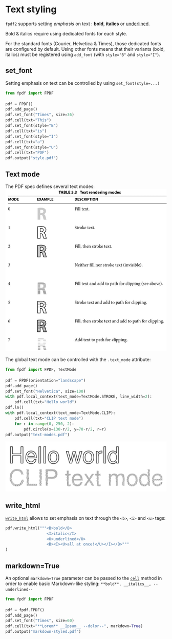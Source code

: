 # Text styling #

`fpdf2` supports setting _emphasis_ on text : **bold**, __italics__ or <u>underlined</u>.

Bold & italics require using dedicated fonts for each style.

For the standard fonts (Courier, Helvetica & Times), those dedicated fonts are configured by default.
Using other fonts means that their variants (bold, italics)
must be registered using `add_font` (with `style="B"` and `style="I"`).


## set_font ##

Setting emphasis on text can be controlled by using `set_font(style=...)`

```python
from fpdf import FPDF

pdf = FPDF()
pdf.add_page()
pdf.set_font("Times", size=36)
pdf.cell(txt="This")
pdf.set_font(style="B")
pdf.cell(txt="is")
pdf.set_font(style="I")
pdf.cell(txt="a")
pdf.set_font(style="U")
pdf.cell(txt="PDF")
pdf.output("style.pdf")
```


## Text mode ##

The PDF spec defines several text modes:
![](pdf-text-modes.jpg)

The global text mode can be controlled with the `.text_mode` attribute:

```python
from fpdf import FPDF, TextMode

pdf = FPDF(orientation="landscape")
pdf.add_page()
pdf.set_font("Helvetica", size=100)
with pdf.local_context(text_mode=TextMode.STROKE, line_width=2):
    pdf.cell(txt="Hello world")
pdf.ln()
with pdf.local_context(text_mode=TextMode.CLIP):
    pdf.cell(txt="CLIP text mode")
    for r in range(0, 250, 2):
        pdf.circle(x=130-r/2, y=70-r/2, r=r)
pdf.output("text-modes.pdf")
```
![](text-modes.png)


## write_html ##

[`write_html`](HTML.md) allows to set emphasis on text through the `<b>`, `<i>` and `<u>` tags:

```python
pdf.write_html("""<B>bold</B>
                  <I>italic</I>
                  <U>underlined</U>
                  <B><I><U>all at once!</U></I></B>"""
)
```


## markdown=True ##

An optional `markdown=True` parameter can be passed to the [`cell`](fpdf/fpdf.html#fpdf.fpdf.FPDF.cell) method
in order to enable basic Markdown-like styling: `**bold**, __italics__, --underlined--`

```python
from fpdf import FPDF

pdf = fpdf.FPDF()
pdf.add_page()
pdf.set_font("Times", size=60)
pdf.cell(txt="**Lorem** __Ipsum__ --dolor--", markdown=True)
pdf.output("markdown-styled.pdf")
```
